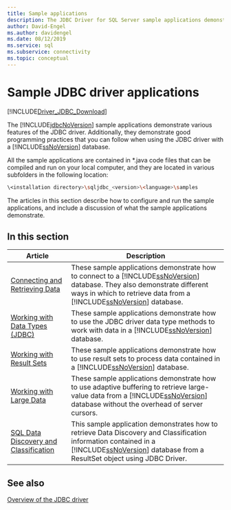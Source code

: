 ```yaml
---
title: Sample applications
description: The JDBC Driver for SQL Server sample applications demonstrate various features and good programming practices that you can follow when using the JDBC driver.
author: David-Engel
ms.author: davidengel
ms.date: 08/12/2019
ms.service: sql
ms.subservice: connectivity
ms.topic: conceptual
---
```

# Sample JDBC driver applications

[!INCLUDE[Driver_JDBC_Download](../../includes/driver_jdbc_download.md)]

The [!INCLUDE[jdbcNoVersion](../../includes/jdbcnoversion_md.md)] sample applications demonstrate various features of the JDBC driver. Additionally, they demonstrate good programming practices that you can follow when using the JDBC driver with a [!INCLUDE[ssNoVersion](../../includes/ssnoversion-md.md)] database.

All the sample applications are contained in *.java code files that can be compiled and run on your local computer, and they are located in various subfolders in the following location:

```bash
\<installation directory>\sqljdbc_<version>\<language>\samples
```

The articles in this section describe how to configure and run the sample applications, and include a discussion of what the sample applications demonstrate.

## In this section

| Article | Description |
|--|--|
| [Connecting and Retrieving Data](connecting-and-retrieving-data.md) | These sample applications demonstrate how to connect to a [!INCLUDE[ssNoVersion](../../includes/ssnoversion-md.md)] database. They also demonstrate different ways in which to retrieve data from a [!INCLUDE[ssNoVersion](../../includes/ssnoversion-md.md)] database. |
| [Working with Data Types &#40;JDBC&#41;](working-with-data-types-jdbc.md) | These sample applications demonstrate how to use the JDBC driver data type methods to work with data in a [!INCLUDE[ssNoVersion](../../includes/ssnoversion-md.md)] database. |
| [Working with Result Sets](working-with-result-sets.md) | These sample applications demonstrate how to use result sets to process data contained in a [!INCLUDE[ssNoVersion](../../includes/ssnoversion-md.md)] database. |
| [Working with Large Data](working-with-large-data.md) | These sample applications demonstrate how to use adaptive buffering to retrieve large-value data from a [!INCLUDE[ssNoVersion](../../includes/ssnoversion-md.md)] database without the overhead of server cursors. |
| [SQL Data Discovery and Classification](data-discovery-classification-sample.md) | This sample application demonstrates how to retrieve Data Discovery and Classification information contained in a [!INCLUDE[ssNoVersion](../../includes/ssnoversion-md.md)] database from a ResultSet object using JDBC Driver. |

## See also

[Overview of the JDBC driver](overview-of-the-jdbc-driver.md)
